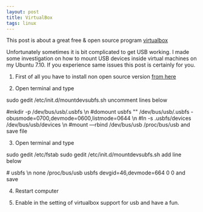 ```yaml
---
layout: post
title: VirtualBox
tags: linux
---
```


This post is about a great free & open source program [virtualbox]

Unfortunately sometimes it is bit complicated to get USB working. I made some 
investigation on how to mount USB devices inside virtual machines on my 
Ubuntu 7.10. If you experience same issues this post is certainly for you.

1. First of all you have to install non open source version 
[from here](http://www.virtualbox.org/wiki/Downloads/)

2. Open terminal and type
<script src="http://gist.github.com/369738.js?file=gistfile2.sh"> </script>
<noscript>sudo gedit /etc/init.d/mountdevsubfs.sh</noscript>
uncomment lines below
<script src="http://gist.github.com/369738.js?file=mountdevsubfs.sh"> </script>
<noscript>#mkdir -p /dev/bus/usb/.usbfs \n #domount usbfs "" /dev/bus/usb/.usbfs -obusmode=0700,devmode=0600,listmode=0644 \n #ln -s .usbfs/devices /dev/bus/usb/devices \n #mount —rbind /dev/bus/usb /proc/bus/usb</noscript>
and save file

3. Open terminal and type
<script src="http://gist.github.com/369738.js?file=gistfile3.sh"> </script>
<noscript>sudo gedit /etc/fstab</noscript>
sudo gedit /etc/init.d/mountdevsubfs.sh
add line below
<script src="http://gist.github.com/369738.js?file=fstab"> </script>
<noscript># usbfs \n none /proc/bus/usb usbfs devgid=46,devmode=664 0 0
</noscript>
and save

4. Restart computer

5. Enable in the setting of virtualbox support for usb and have a fun.

[virtualbox]:http://www.virtualbox.org/ "Powerful x86 and AMD64/Intel64 virtualization software"